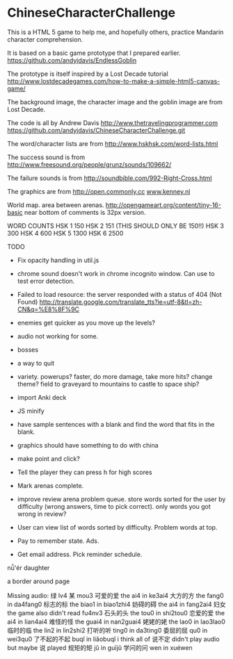 ChineseCharacterChallenge
=========================

This is a HTML 5 game to help me, and hopefully others, practice Mandarin character comprehension.

It is based on a basic game prototype that I prepared earlier. https://github.com/andyjdavis/EndlessGoblin

The prototype is itself inspired by a Lost Decade tutorial http://www.lostdecadegames.com/how-to-make-a-simple-html5-canvas-game/

The background image, the character image and the goblin image are from Lost Decade.

The code is all by Andrew Davis http://www.thetravelingprogrammer.com https://github.com/andyjdavis/ChineseCharacterChallenge.git

The word/character lists are from http://www.hskhsk.com/word-lists.html

The success sound is from http://www.freesound.org/people/grunz/sounds/109662/

The failure sounds is from http://soundbible.com/992-Right-Cross.html

The graphics are from http://open.commonly.cc  www.kenney.nl

World map. area between arenas.
http://opengameart.org/content/tiny-16-basic
near bottom of comments is 32px version.



WORD COUNTS
HSK 1 150
HSK 2 151 (THIS SHOULD ONLY BE 150!!)
HSK 3 300
HSK 4 600
HSK 5 1300
HSK 6 2500


TODO

- Fix opacity handling in util.js

- chrome sound doesn't work in chrome incognito window. Can use to test error detection.

- Failed to load resource: the server responded with a status of 404 (Not Found)
http://translate.google.com/translate_tts?ie=utf-8&tl=zh-CN&q=%E8%8F%9C

- enemies get quicker as you move up the levels?

- audio not working for some.

- bosses

- a way to quit

- variety. powerups? faster, do more damage, take more hits? change theme? field to graveyard to mountains to castle to space ship?

- import Anki deck

- JS minify

- have sample sentences with a blank and find the word that fits in the blank.

- graphics should have something to do with china

- make point and click?

- Tell the player they can press h for high scores

- Mark arenas complete.

- improve review arena problem queue.
store words sorted for the user by difficulty (wrong answers, time to pick correct).
only words you got wrong in review?

- User can view list of words sorted by difficulty. Problem words at top.

- Pay to remember state. Ads.

- Get email address. Pick reminder schedule.




nǚ'ér
daughter

a border around page

Missing audio:
绿 lv4
某 mou3
可爱的爱 the ai4 in ke3ai4
大方的方 the fang0 in da4fang0
标志的标 the biao1 in biao1zhi4
妨碍的碍 the ai4 in fang2ai4
妇女 the game also didn't read fu4nv3
石头的头 the tou0 in shi2tou0
恋爱的爱 the ai4 in lian4ai4
难怪的怪 the guai4 in nan2guai4
姥姥的姥 the lao0 in lao3lao0
临时的临 the lin2 in lin2shi2
打听的听 ting0 in da3ting0
委屈的屈 qu0 in wei3qu0
了不起的不起 buqǐ in liǎobuqǐ
i think all of 说不定 didn't play audio but maybe 说 played
规矩的矩 jǔ in guījǔ
学问的问 wen in xuéwen
